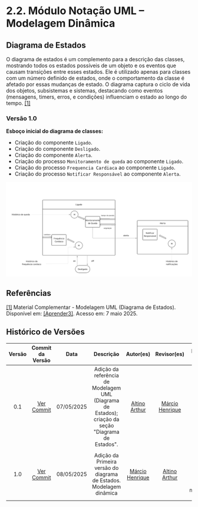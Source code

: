 # 2.2. Módulo Notação UML – Modelagem Dinâmica

## Diagrama de Estados 

O diagrama de estados é um complemento para a descrição das classes, mostrando todos os estados possíveis de um objeto e os eventos que causam transições entre esses estados. Ele é utilizado apenas para classes com um número definido de estados, onde o comportamento da classe é afetado por essas mudanças de estado. O diagrama captura o ciclo de vida dos objetos, subsistemas e sistemas, destacando como eventos (mensagens, timers, erros, e condições) influenciam o estado ao longo do tempo. [[1]](#ref1)

### Versão 1.0

**Esboço inicial do diagrama de classes:**

- Criação do componente `Ligado`.
- Criação do componente `Desligado`.
- Criação do componente `Alerta`.
- Criação do  processo `Monitoramento de queda` ao componente `Ligado`.
- Criação do  processo `Frequencia Cardiaca` ao componente `Ligado`.
- Criação do  processo `Notificar Responsável` ao componente `Alerta`.



![diagrmaEstados](../assets/diagramaEstados.png)




## Referências 

<a id="ref1"></a>
[[1]](#diagrama-de-estados) Material Complementar - Modelagem UML (Diagrama de Estados). Disponível em: [[Aprender3]](https://aprender3.unb.br/pluginfile.php/3075176/mod_page/content/1/Material%20Complementar%20T%C3%B3pico%202%20-%20DSW%20-%20Modelagem%20A.zip). Acesso em: 7 maio 2025.

## Histórico de Versões

| Versão | Commit da Versão | Data       | Descrição                                                                                      | Autor(es)                                                   | Revisor(es)                                  | Descrição da Revisão                  | Commit da Revisão        |
|:------:|:----------------:|:----------:|:---------------------------------------------------:|:-----------------------------------------------------------:|:--------------------------------------------:|:-------------------------------:|:-------------------------------:|
| 0.1    | [Ver Commit](https://github.com/UnBArqDsw2025-1-Turma01/2025.1-T01-_G1_Embarcado_Entrega_02/commit/26a515f9c28e2fb2caa1e103277ba663bc7444e6) | 07/05/2025 | Adição da referência de Modelagem UML (Diagrama de Estados); criação da seção "Diagrama de Estados".                 | [Altino Arthur](https://github.com/arthurrochamoreira)       | [Márcio Henrique](https://github.com/DeM4rcio)               | Nenhuma alteração necessária  | [Ver Commit]()               |
| 1.0    | [Ver Commit](https://github.com/UnBArqDsw2025-1-Turma01/2025.1-T01-_G1_Embarcado_Entrega_02/commit/54aad41f1b28ddd4673e4555e9f555df81279103) | 08/05/2025 | Adição da Primeira versão do diagrama de Estados. Modelagem dinâmica                 | [Márcio Henrique](https://github.com/DeM4rcio)       | [Altino Arthur](https://github.com/arthurrochamoreira)               | Ajustar o escopo do diagrama excluindo o componente de monitoramento cardíaco | [Ver Commit](https://github.com/)              |

<!-- Copie a descomente linha abaixo para adicionar novas versões -->

<!-- |        |                  |            |                                                     |                                                           |                                              |                                 |                                 | -->
